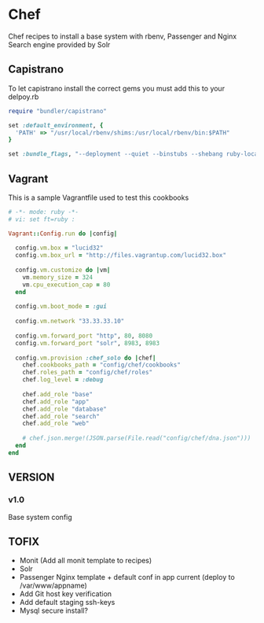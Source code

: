 # Chef

Chef recipes to install a base system with rbenv, Passenger and Nginx
Search engine provided by Solr


## Capistrano

To let capistrano install the correct gems you must add this to your delpoy.rb

``` ruby
require "bundler/capistrano"

set :default_environment, {
  'PATH' => "/usr/local/rbenv/shims:/usr/local/rbenv/bin:$PATH"
}

set :bundle_flags, "--deployment --quiet --binstubs --shebang ruby-local-exec"
```

## Vagrant

This is a sample Vagrantfile used to test this cookbooks

``` ruby
# -*- mode: ruby -*-
# vi: set ft=ruby :

Vagrant::Config.run do |config|
  
  config.vm.box = "lucid32"
  config.vm.box_url = "http://files.vagrantup.com/lucid32.box"
  
  config.vm.customize do |vm|
    vm.memory_size = 324
    vm.cpu_execution_cap = 80
  end
  
  config.vm.boot_mode = :gui
  
  config.vm.network "33.33.33.10"
  
  config.vm.forward_port "http", 80, 8080
  config.vm.forward_port "solr", 8983, 8983
  
  config.vm.provision :chef_solo do |chef|
    chef.cookbooks_path = "config/chef/cookbooks"
    chef.roles_path = "config/chef/roles"
    chef.log_level = :debug
    
    chef.add_role "base"
    chef.add_role "app"
    chef.add_role "database"
    chef.add_role "search"
    chef.add_role "web"
    
    # chef.json.merge!(JSON.parse(File.read("config/chef/dna.json")))
  end
end
```

## VERSION

### v1.0

Base system config

## TOFIX

* Monit (Add all monit template to recipes)
* Solr
* Passenger Nginx template + default conf in app current (deploy to /var/www/appname)
* Add Git host key verification
* Add default staging ssh-keys
* Mysql secure install?
